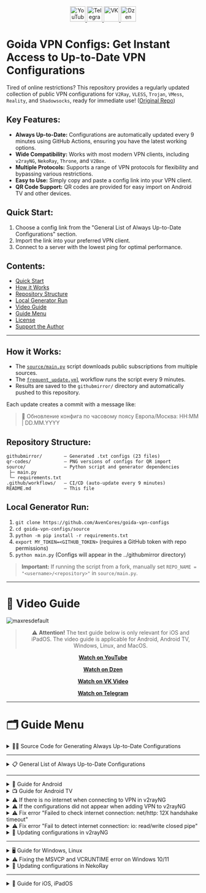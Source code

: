 <div align="center">
    <a href="https://www.youtube.com/@avencores/" target="_blank">
      <img src="https://github.com/user-attachments/assets/338bcd74-e3c3-4700-87ab-7985058bd17e" alt="YouTube" height="40">
    </a>
    <a href="https://t.me/avencoresyt" target="_blank">
      <img src="https://github.com/user-attachments/assets/939f8beb-a49a-48cf-89b9-d610ee5c4b26" alt="Telegram" height="40">
    </a>
    <a href="https://vk.com/avencoresvk" target="_blank">
      <img src="https://github.com/user-attachments/assets/dc109dda-9045-4a06-95a5-3399f0e21dc4" alt="VK" height="40">
    </a>
    <a href="https://dzen.ru/avencores" target="_blank">
      <img src="https://github.com/user-attachments/assets/bd55f5cf-963c-4eb8-9029-7b80c8c11411" alt="Dzen" height="40">
    </a>
</div>

# Goida VPN Configs: Get Instant Access to Up-to-Date VPN Configurations

Tired of online restrictions?  This repository provides a regularly updated collection of public VPN configurations for `V2Ray`, `VLESS`, `Trojan`, `VMess`, `Reality`, and `Shadowsocks`, ready for immediate use!  ([Original Repo](https://github.com/AvenCores/goida-vpn-configs))

## Key Features:

*   **Always Up-to-Date:** Configurations are automatically updated every 9 minutes using GitHub Actions, ensuring you have the latest working options.
*   **Wide Compatibility:**  Works with most modern VPN clients, including `v2rayNG`, `NekoRay`, `Throne`, and `V2Box`.
*   **Multiple Protocols:** Supports a range of VPN protocols for flexibility and bypassing various restrictions.
*   **Easy to Use:** Simply copy and paste a config link into your VPN client.
*   **QR Code Support:**  QR codes are provided for easy import on Android TV and other devices.

## Quick Start:

1.  Choose a config link from the "General List of Always Up-to-Date Configurations" section.
2.  Import the link into your preferred VPN client.
3.  Connect to a server with the lowest ping for optimal performance.

## Contents:

*   [Quick Start](#quick-start)
*   [How it Works](#how-it-works)
*   [Repository Structure](#repository-structure)
*   [Local Generator Run](#local-generator-run)
*   [Video Guide](#-видео-гайд-по-установке-и-решению-проблем)
*   [Guide Menu](#-общее-меню-гайдов-репозитория)
*   [License](#-лицензия)
*   [Support the Author](#-поддержать-автора)

---

## How it Works:

*   The [`source/main.py`](source/main.py) script downloads public subscriptions from multiple sources.
*   The [`frequent_update.yml`](.github/workflows/frequent_update.yml) workflow runs the script every 9 minutes.
*   Results are saved to the `githubmirror/` directory and automatically pushed to this repository.

Each update creates a commit with a message like:
> 🚀 Обновление конфига по часовому поясу Европа/Москва: HH:MM | DD.MM.YYYY

## Repository Structure:

```
githubmirror/        — Generated .txt configs (23 files)
qr-codes/            — PNG versions of configs for QR import
source/              — Python script and generator dependencies
 ├─ main.py
 └─ requirements.txt
.github/workflows/   — CI/CD (auto-update every 9 minutes)
README.md            — This file
```

## Local Generator Run:

1.  `git clone https://github.com/AvenCores/goida-vpn-configs`
2.  `cd goida-vpn-configs/source`
3.  `python -m pip install -r requirements.txt`
4.  `export MY_TOKEN=<GITHUB_TOKEN>` (requires a GitHub token with repo permissions)
5.  `python main.py` (Configs will appear in the ../githubmirror directory)

> **Important:** If running the script from a fork, manually set `REPO_NAME = "<username>/<repository>"` in `source/main.py`.

---

# 🎦 Video Guide

![maxresdefault](https://github.com/user-attachments/assets/e36e2351-3b1a-4b90-87f7-cafbc74f238c)

<div align="center">

> ⚠️ **Attention!** The text guide below is only relevant for iOS and iPadOS.  The video guide is applicable for Android, Android TV, Windows, Linux, and MacOS.

[**Watch on YouTube**](https://youtu.be/sagz2YluM70)

[**Watch on Dzen**](https://dzen.ru/video/watch/680d58f28c6d3504e953bd6d)

[**Watch on VK Video**](https://vk.com/video-200297343_456239303)

[**Watch on Telegram**](https://t.me/avencoreschat/56595)

</div>

---

# 🗂️ Guide Menu

<details>

<summary>👩‍💻 Source Code for Generating Always Up-to-Date Configurations</summary>

Link to Source Code — [Link](https://github.com/AvenCores/goida-vpn-configs/tree/main/source)

</details>

---
<details>

<summary>📋 General List of Always Up-to-Date Configurations</summary>

> Recommended Lists: **[6](https://github.com/AvenCores/goida-vpn-configs/raw/refs/heads/main/githubmirror/6.txt)**, **[22](https://github.com/AvenCores/goida-vpn-configs/raw/refs/heads/main/githubmirror/22.txt)**, **[23](https://github.com/AvenCores/goida-vpn-configs/raw/refs/heads/main/githubmirror/23.txt)**, **[24](https://github.com/AvenCores/goida-vpn-configs/raw/refs/heads/main/githubmirror/24.txt)** and **[25](https://github.com/AvenCores/goida-vpn-configs/raw/refs/heads/main/githubmirror/25.txt)**.

1.  `https://github.com/AvenCores/goida-vpn-configs/raw/refs/heads/main/githubmirror/1.txt`
2.  `https://github.com/AvenCores/goida-vpn-configs/raw/refs/heads/main/githubmirror/2.txt`
3.  `https://github.com/AvenCores/goida-vpn-configs/raw/refs/heads/main/githubmirror/3.txt`
4.  `https://github.com/AvenCores/goida-vpn-configs/raw/refs/heads/main/githubmirror/4.txt`
5.  `https://github.com/AvenCores/goida-vpn-configs/raw/refs/heads/main/githubmirror/5.txt`
6.  `https://github.com/AvenCores/goida-vpn-configs/raw/refs/heads/main/githubmirror/6.txt`
7.  `https://github.com/AvenCores/goida-vpn-configs/raw/refs/heads/main/githubmirror/7.txt`
8.  `https://github.com/AvenCores/goida-vpn-configs/raw/refs/heads/main/githubmirror/8.txt`
9.  `https://github.com/AvenCores/goida-vpn-configs/raw/refs/heads/main/githubmirror/9.txt`
10. `https://github.com/AvenCores/goida-vpn-configs/raw/refs/heads/main/githubmirror/10.txt`
11. `https://github.com/AvenCores/goida-vpn-configs/raw/refs/heads/main/githubmirror/11.txt`
12. `https://github.com/AvenCores/goida-vpn-configs/raw/refs/heads/main/githubmirror/12.txt`
13. `https://github.com/AvenCores/goida-vpn-configs/raw/refs/heads/main/githubmirror/13.txt`
14. `https://github.com/AvenCores/goida-vpn-configs/raw/refs/heads/main/githubmirror/14.txt`
15. `https://github.com/AvenCores/goida-vpn-configs/raw/refs/heads/main/githubmirror/15.txt`
16. `https://github.com/AvenCores/goida-vpn-configs/raw/refs/heads/main/githubmirror/16.txt`
17. `https://github.com/AvenCores/goida-vpn-configs/raw/refs/heads/main/githubmirror/17.txt`
18. `https://github.com/AvenCores/goida-vpn-configs/raw/refs/heads/main/githubmirror/18.txt`
19. `https://github.com/AvenCores/goida-vpn-configs/raw/refs/heads/main/githubmirror/19.txt`
20. `https://github.com/AvenCores/goida-vpn-configs/raw/refs/heads/main/githubmirror/20.txt`
21. `https://github.com/AvenCores/goida-vpn-configs/raw/refs/heads/main/githubmirror/21.txt`
22. `https://github.com/AvenCores/goida-vpn-configs/raw/refs/heads/main/githubmirror/22.txt`
23. `https://github.com/AvenCores/goida-vpn-configs/raw/refs/heads/main/githubmirror/23.txt`
24. `https://github.com/AvenCores/goida-vpn-configs/raw/refs/heads/main/githubmirror/24.txt`
25. `https://github.com/AvenCores/goida-vpn-configs/raw/refs/heads/main/githubmirror/25.txt`

🔗 [Link to QR Codes of Always Up-to-Date Configurations](https://github.com/AvenCores/goida-vpn-configs/tree/main/qr-codes)
</details>

---
<details>

<summary>📱 Guide for Android</summary>

**1.** Download **"v2rayNG"** — [Link](https://github.com/2dust/v2rayNG/releases/download/1.10.19/v2rayNG_1.10.19_universal.apk)

**2.** Copy to clipboard:

-   [ ] **Always up-to-date**

    > Recommended Lists: **[6](https://github.com/AvenCores/goida-vpn-configs/raw/refs/heads/main/githubmirror/6.txt)**, **[22](https://github.com/AvenCores/goida-vpn-configs/raw/refs/heads/main/githubmirror/22.txt)**, **[23](https://github.com/AvenCores/goida-vpn-configs/raw/refs/heads/main/githubmirror/23.txt)**, **[24](https://github.com/AvenCores/goida-vpn-configs/raw/refs/heads/main/githubmirror/24.txt)** and **[25](https://github.com/AvenCores/goida-vpn-configs/raw/refs/heads/main/githubmirror/25.txt)**.

    1.  `https://github.com/AvenCores/goida-vpn-configs/raw/refs/heads/main/githubmirror/1.txt`
    2.  `https://github.com/AvenCores/goida-vpn-configs/raw/refs/heads/main/githubmirror/2.txt`
    3.  `https://github.com/AvenCores/goida-vpn-configs/raw/refs/heads/main/githubmirror/3.txt`
    4.  `https://github.com/AvenCores/goida-vpn-configs/raw/refs/heads/main/githubmirror/4.txt`
    5.  `https://github.com/AvenCores/goida-vpn-configs/raw/refs/heads/main/githubmirror/5.txt`
    6.  `https://github.com/AvenCores/goida-vpn-configs/raw/refs/heads/main/githubmirror/6.txt`
    7.  `https://github.com/AvenCores/goida-vpn-configs/raw/refs/heads/main/githubmirror/7.txt`
    8.  `https://github.com/AvenCores/goida-vpn-configs/raw/refs/heads/main/githubmirror/8.txt`
    9.  `https://github.com/AvenCores/goida-vpn-configs/raw/refs/heads/main/githubmirror/9.txt`
    10. `https://github.com/AvenCores/goida-vpn-configs/raw/refs/heads/main/githubmirror/10.txt`
    11. `https://github.com/AvenCores/goida-vpn-configs/raw/refs/heads/main/githubmirror/11.txt`
    12. `https://github.com/AvenCores/goida-vpn-configs/raw/refs/heads/main/githubmirror/12.txt`
    13. `https://github.com/AvenCores/goida-vpn-configs/raw/refs/heads/main/githubmirror/13.txt`
    14. `https://github.com/AvenCores/goida-vpn-configs/raw/refs/heads/main/githubmirror/14.txt`
    15. `https://github.com/AvenCores/goida-vpn-configs/raw/refs/heads/main/githubmirror/15.txt`
    16. `https://github.com/AvenCores/goida-vpn-configs/raw/refs/heads/main/githubmirror/16.txt`
    17. `https://github.com/AvenCores/goida-vpn-configs/raw/refs/heads/main/githubmirror/17.txt`
    18. `https://github.com/AvenCores/goida-vpn-configs/raw/refs/heads/main/githubmirror/18.txt`
    19. `https://github.com/AvenCores/goida-vpn-configs/raw/refs/heads/main/githubmirror/19.txt`
    20. `https://github.com/AvenCores/goida-vpn-configs/raw/refs/heads/main/githubmirror/20.txt`
    21. `https://github.com/AvenCores/goida-vpn-configs/raw/refs/heads/main/githubmirror/21.txt`
    22. `https://github.com/AvenCores/goida-vpn-configs/raw/refs/heads/main/githubmirror/22.txt`
    23. `https://github.com/AvenCores/goida-vpn-configs/raw/refs/heads/main/githubmirror/23.txt`
    24. `https://github.com/AvenCores/goida-vpn-configs/raw/refs/heads/main/githubmirror/24.txt`
    25. `https://github.com/AvenCores/goida-vpn-configs/raw/refs/heads/main/githubmirror/25.txt`

**3.** Go to the **"v2rayNG"** app and tap the ➕ in the top right corner, then select **"Import from clipboard"**.

**4.** Tap **"three dots in the top right"**, then **"Group profile check"**, and after the check is complete, tap **"Sort by test results"** in the same menu.

**5.** Select the server you need and tap the ▶️ button in the bottom right corner.

</details>

<details>

<summary>📺 Guide for Android TV</summary>

**1.** Download **"v2rayNG"** — [Link](https://github.com/2dust/v2rayNG/releases/download/1.10.19/v2rayNG_1.10.19_universal.apk)

> Recommended **"QR codes"**: **[6](https://github.com/AvenCores/goida-vpn-configs/blob/main/qr-codes/6.png)**, **[22](https://github.com/AvenCores/goida-vpn-configs/blob/main/qr-codes/22.png)**, **[23](https://github.com/AvenCores/goida-vpn-configs/blob/main/qr-codes/23.png)**, **[24](https://github.com/AvenCores/goida-vpn-configs/blob/main/qr-codes/24.png)** and **[25](https://github.com/AvenCores/goida-vpn-configs/blob/main/qr-codes/25.png)**.

**2.** Download the **"QR codes"** of the always up-to-date configurations — [Link](https://github.com/AvenCores/goida-vpn-configs/tree/main/qr-codes)

**3**. Go to the **"v2rayNG"** app and tap the ➕ in the top right corner, then select **"Import from QR code"**, select the image by tapping the photo icon in the top right corner.

**4.** Tap **"three dots in the top right"**, then **"Group profile check"**, and after the check is complete, tap **"Sort by test results"** in the same menu.

**5.** Select the server you need and tap the ▶️ button in the bottom right corner.

</details>

<details>

<summary>⚠ If there is no internet when connecting to VPN in v2rayNG</summary>

Link to a video demonstrating the fix — [Link](https://t.me/avencoreschat/25254)

</details>

<details>

<summary>⚠ If the configurations did not appear when adding VPN to v2rayNG</summary>

**1.** Tap the **"three bars"** in the **"top left corner"**.

**2.** Tap the **"Groups"** button.

**3.** Tap the **"circle icon with an arrow"** in the **"top right corner"** and wait for the update to finish.

</details>

<details>

<summary>⚠ Fix error "Failed to check internet connection: net/http: 12X handshake timeout"</summary>

**1.** On the desktop, hold down the icon of **"v2rayNG"** and tap the **"About app"** item.

**2.** Tap the **"Stop"** button and restart **"v2rayNG"**.

</details>

<details>

<summary>⚠ Fix error "Fail to detect internet connection: io: read/write closed pipe"</summary>

**1.** On the desktop, hold down the icon of **"v2rayNG"** and tap the **"About app"** item.

**2.** Tap the **"Stop"** button and restart **"v2rayNG"**.

**3.** Tap **"three dots in the top right"**, then **"Group profile check"**, and after the check is complete, tap **"Sort by test results"** in the same menu.

**4.** Select the server you need and tap the ▶️ button in the bottom right corner.

</details>

<details>

<summary>🔄 Updating configurations in v2rayNG</summary>

**1.** Tap the **"three bars icon"** in the **"top left corner"**.

**2.** Select the **"Groups"** tab.

**3.** Tap the **"circle icon with an arrow"** in the **"top right corner"**.

</details>

---
<details>

<summary>🖥 Guide for Windows, Linux</summary>

**1.** Download **"Throne"** — [Windows 10/11](https://github.com/throneproj/Throne/releases/download/1.0.5/Throne-1.0.5-windows64.zip) / [Windows 7/8/8.1](https://github.com/throneproj/Throne/releases/download/1.0.5/Throne-1.0.5-windowslegacy64.zip) / [Linux](https://github.com/throneproj/Throne/releases/download/1.0.5/Throne-1.0.5-linux-amd64.zip)

**2.** Copy to clipboard:

-   [ ] **Always up-to-date**

    > Recommended Lists: **[6](https://github.com/AvenCores/goida-vpn-configs/raw/refs/heads/main/githubmirror/6.txt)**, **[22](https://github.com/AvenCores/goida-vpn-configs/raw/refs/heads/main/githubmirror/22.txt)**, **[23](https://github.com/AvenCores/goida-vpn-configs/raw/refs/heads/main/githubmirror/23.txt)**, **[24](https://github.com/AvenCores/goida-vpn-configs/raw/refs/heads/main/githubmirror/24.txt)** and **[25](https://github.com/AvenCores/goida-vpn-configs/raw/refs/heads/main/githubmirror/25.txt)**.

    1.  `https://github.com/AvenCores/goida-vpn-configs/raw/refs/heads/main/githubmirror/1.txt`
    2.  `https://github.com/AvenCores/goida-vpn-configs/raw/refs/heads/main/githubmirror/2.txt`
    3.  `https://github.com/AvenCores/goida-vpn-configs/raw/refs/heads/main/githubmirror/3.txt`
    4.  `https://github.com/AvenCores/goida-vpn-configs/raw/refs/heads/main/githubmirror/4.txt`
    5.  `https://github.com/AvenCores/goida-vpn-configs/raw/refs/heads/main/githubmirror/5.txt`
    6.  `https://github.com/AvenCores/goida-vpn-configs/raw/refs/heads/main/githubmirror/6.txt`
    7.  `https://github.com/AvenCores/goida-vpn-configs/raw/refs/heads/main/githubmirror/7.txt`
    8.  `https://github.com/AvenCores/goida-vpn-configs/raw/refs/heads/main/githubmirror/8.txt`
    9.  `https://github.com/AvenCores/goida-vpn-configs/raw/refs/heads/main/githubmirror/9.txt`
    10. `https://github.com/AvenCores/goida-vpn-configs/raw/refs/heads/main/githubmirror/10.txt`
    11. `https://github.com/AvenCores/goida-vpn-configs/raw/refs/heads/main/githubmirror/11.txt`
    12. `https://github.com/AvenCores/goida-vpn-configs/raw/refs/heads/main/githubmirror/12.txt`
    13. `https://github.com/AvenCores/goida-vpn-configs/raw/refs/heads/main/githubmirror/13.txt`
    14. `https://github.com/AvenCores/goida-vpn-configs/raw/refs/heads/main/githubmirror/14.txt`
    15. `https://github.com/AvenCores/goida-vpn-configs/raw/refs/heads/main/githubmirror/15.txt`
    16. `https://github.com/AvenCores/goida-vpn-configs/raw/refs/heads/main/githubmirror/16.txt`
    17. `https://github.com/AvenCores/goida-vpn-configs/raw/refs/heads/main/githubmirror/17.txt`
    18. `https://github.com/AvenCores/goida-vpn-configs/raw/refs/heads/main/githubmirror/18.txt`
    19. `https://github.com/AvenCores/goida-vpn-configs/raw/refs/heads/main/githubmirror/19.txt`
    20. `https://github.com/AvenCores/goida-vpn-configs/raw/refs/heads/main/githubmirror/20.txt`
    21. `https://github.com/AvenCores/goida-vpn-configs/raw/refs/heads/main/githubmirror/21.txt`
    22. `https://github.com/AvenCores/goida-vpn-configs/raw/refs/heads/main/githubmirror/22.txt`
    23. `https://github.com/AvenCores/goida-vpn-configs/raw/refs/heads/main/githubmirror/23.txt`
    24. `https://github.com/AvenCores/goida-vpn-configs/raw/refs/heads/main/githubmirror/24.txt`
    25. `https://github.com/AvenCores/goida-vpn-configs/raw/refs/heads/main/githubmirror/25.txt`

**3.** Tap **"Profiles"**, and then **"Add profile from clipboard"**.

**4.** Select all configs with the key combination **"Ctrl + A"**, tap **"Profiles"** in the top menu, and then **"Latency Test (ping) of the selected profile"** and wait for the test to finish (the inscription **"Latency Test (ping) is complete!"** will appear in the **"Logs"** tab)

**5.** Click on the **"Latency (ping)"** column.

**6.** In the upper part of the program, activate the **"TUN mode"** option by checking the box.

**7.** Select one of the configurations with the lowest **"Latency (ping)"**, and then tap **"LMB"** and **"Run"**.

</details>

<details>

<summary>⚠ Fixing the MSVCP and VCRUNTIME error on Windows 10/11</summary>

**1.** Press **"Win+R"** and type **"control"**.

**2.** Select **"Programs and features"**.

**3.** In the search (top right) type the word **"Visual"** and delete everything related to **"Microsoft Visual"**.

**4.** Download the archive and unpack it — [Link](https://cf.comss.org/download/Visual-C-Runtimes-All-in-One-Jul-2025.zip)

**5.** Run **"install_bat.all"** from *Administrator* and wait for everything to install.

</details>

<details>

<summary>🔄 Updating configurations in NekoRay</summary>

**1.** Click on the **"Settings"** button.

**2.** Select **"Groups"**.

**3.** Click on the **"Update all subscriptions"** button.

</details>

---
<details>

<summary>📱 Guide for iOS, iPadOS</summary>

**1.** Download **"V2Box - V2ray Client"** — [Link](https://apps.apple.com/ru/app/v2box-v2ray-client/id6446814690)

**2.** Copy to clipboard:

-   [ ] **Always up-to-date**

    > Recommended Lists: **[6](https://github.com/AvenCores/goida-vpn-configs/raw/refs/heads/main/githubmirror/6.txt)**, **[22](https://github.com/AvenCores/goida-vpn-configs/raw/refs/heads/main/githubmirror/22.txt)**, **[23](https://github.com/AvenCores/goida-vpn-configs/raw/refs/heads/main/githubmirror/23.txt)**, **[24](https://github.com/AvenCores/goida-vpn-configs/raw/refs/heads/main/githubmirror/24.txt)** and **[25](https://github.com/AvenCores/goida-vpn-configs/raw/refs/heads/main/githubmirror/25.txt)**.

    1.  `https://github.com/AvenCores/goida-vpn-configs/raw/refs/heads/main/githubmirror/1.txt`
    2.  `https://github.com/AvenCores/goida-vpn-configs/raw/refs/heads/main/githubmirror/2.txt`
    3.  `https://github.com/AvenCores/goida-vpn-configs/raw/refs/heads/main/githubmirror/3.txt`
    4.  `https://github.com/AvenCores/goida-vpn-configs/raw/refs/heads/main/githubmirror/4.txt`
    5.  `https://github.com/AvenCores/goida-vpn-configs/raw/refs/heads/main/githubmirror/5.txt`
    6.  `https://github.com/AvenCores/goida-vpn-configs/raw/refs/heads/main/githubmirror/6.txt`
    7.  `https://github.com/AvenCores/goida-vpn-configs/raw/refs/heads/main/githubmirror/7.txt`
    8.  `https://github.com/AvenCores/goida-vpn-configs/raw/refs/heads/main/githubmirror/8.txt`
    9.  `https://github.com/AvenCores/goida-vpn-configs/raw/refs/heads/main/githubmirror/9.txt`
    10. `https://github.com/AvenCores/goida-vpn-configs/raw/refs/heads/main/githubmirror/10.txt`
    11. `https://github.com/AvenCores/goida-vpn-configs/raw/refs/heads/main/githubmirror/11.txt`
    12. `https://github.com/AvenCores/goida-vpn-configs/raw/refs/heads/main/githubmirror/12.txt`
    13. `https://github.com/AvenCores/goida-vpn-configs/raw/refs/heads/main/githubmirror/13.txt`
    14. `https://github.com/AvenCores/goida-vpn-configs/raw/refs/heads/main/githubmirror/14.txt`
    15. `https://github.com/AvenCores/goida-vpn-configs/raw/refs/heads/main/githubmirror/15.txt`
    16. `https://github.com/AvenCores/goida-vpn-configs/raw/refs/heads/main/githubmirror/16.txt`
    17. `https://github.com/AvenCores/goida-vpn-configs/raw/refs/heads/main/githubmirror/17.txt`
    18. `https://github.com/AvenCores/goida-vpn-configs/raw/refs/heads/main/githubmirror/18.txt`
    19. `https://github.com/AvenCores/goida-vpn-configs/raw/refs/heads/main/githubmirror/19.txt`
    20. `https://github.com/AvenCores/goida-vpn-configs/raw/refs/heads/main/githubmirror/20.txt`
    21. `https://github.com/AvenCores/goida-vpn-configs/raw/refs/heads/main/githubmirror/21.txt`
    22. `https://github.com/AvenCores/goida-vpn-configs/raw/refs/heads/main/githubmirror/22.txt`
    23. `https://github.com/AvenCores/goida-vpn-configs/raw/refs/heads/main/githubmirror/23.txt`
    24. `https://github.com/AvenCores/goida-vpn-configs/raw/refs/heads/main/githubmirror/24.txt`
    25. `https://github.com/AvenCores/goida-vpn-configs/raw/refs/heads/main/githubmirror/25.txt`

**3.** Go to the **"V2Box - V2ray Client"** app and go to the **"Config"** tab, tap the plus icon in the top right corner, then — **"Add subscription"**, enter any **"Name"** and paste the configuration link into the **"URL"** field.

**4.** After adding the configuration, wait for the verification to finish and select the desired one, just by clicking on its name.

**5.** In the bottom panel of the program, click the **